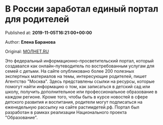 
# В России заработал единый портал для родителей

Published at: **2019-11-05T16:21:00+00:00**

Author: **Елена Баранова**

Original: [МОЛНЕТ.RU](https://www.molnet.ru/mos/ru/science/o_717485)

Это федеральный информационно-просветительский портал, который создавался как онлайн-путеводитель по востребованным услугам для семей с детьми. На сайте опубликовано более 200 полезных экспертных материалов на темы, интересующие родителей, пишет Агентство "Москва".
Здесь представлены ссылки на ресурсы, которые помогут найти информацию о том, как записаться в детский сад или школу, получить дополнительное или профессиональное образование в каждом регионе. Кроме того, чтобы быть в курсе новостей в сфере детского развития и воспитания, родители могут подписаться на еженедельную рассылку на сайте растимдетей.рф.
Портал был разработан в рамках реализации Национального проекта "Образование".

